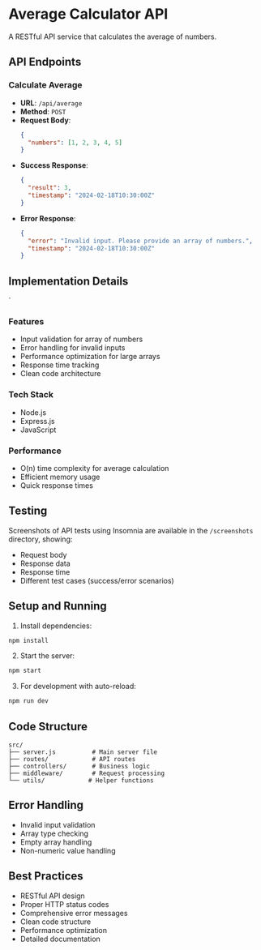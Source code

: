 # Average Calculator API

A RESTful API service that calculates the average of numbers.

## API Endpoints

### Calculate Average
- **URL**: `/api/average`
- **Method**: `POST`
- **Request Body**:
  ```json
  {
    "numbers": [1, 2, 3, 4, 5]
  }
  ```
- **Success Response**:
  ```json
  {
    "result": 3,
    "timestamp": "2024-02-18T10:30:00Z"
  }
  ```
- **Error Response**:
  ```json
  {
    "error": "Invalid input. Please provide an array of numbers.",
    "timestamp": "2024-02-18T10:30:00Z"
  }
  ```

## Implementation Details
`
### Features
- Input validation for array of numbers
- Error handling for invalid inputs
- Performance optimization for large arrays
- Response time tracking
- Clean code architecture

### Tech Stack
- Node.js
- Express.js
- JavaScript

### Performance
- O(n) time complexity for average calculation
- Efficient memory usage
- Quick response times

## Testing
Screenshots of API tests using Insomnia are available in the `/screenshots` directory, showing:
- Request body
- Response data
- Response time
- Different test cases (success/error scenarios)

## Setup and Running

1. Install dependencies:
```bash
npm install
```

2. Start the server:
```bash
npm start
```

3. For development with auto-reload:
```bash
npm run dev
```

## Code Structure
```
src/
├── server.js          # Main server file
├── routes/            # API routes
├── controllers/       # Business logic
├── middleware/        # Request processing
└── utils/            # Helper functions
```

## Error Handling
- Invalid input validation
- Array type checking
- Empty array handling
- Non-numeric value handling

## Best Practices
- RESTful API design
- Proper HTTP status codes
- Comprehensive error messages
- Clean code structure
- Performance optimization
- Detailed documentation 